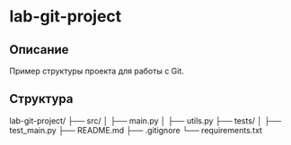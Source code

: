 # lab-git-project

## Описание
Пример структуры проекта для работы с Git.

## Структура
lab-git-project/ ├── src/ │ ├── main.py │ ├── utils.py ├── tests/ │ ├── test_main.py ├── README.md ├── .gitignore └── requirements.txt